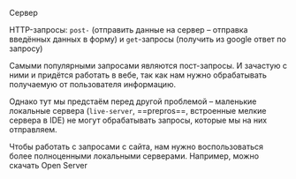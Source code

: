 
Сервер

HTTP-запросы: `post-` (отправить данные на сервер – отправка введённых данных в форму) и `get`-запросы (получить из google ответ по запросу)

Самыми популярными запросами являются пост-запросы. И зачастую с ними и придётся работать в вебе, так как нам нужно обрабатывать получаемую от пользователя информацию.

Однако тут мы предстаём перед другой проблемой – маленькие локальные сервера (`live-server`, ==prepros==, встроенные мелкие сервера в IDE) не могут обрабатывать запросы, которые мы на них отправляем.

Чтобы работать с запросами с сайта, нам нужно воспользоваться более полноценными локальными серверами. Например, можно скачать Open Server